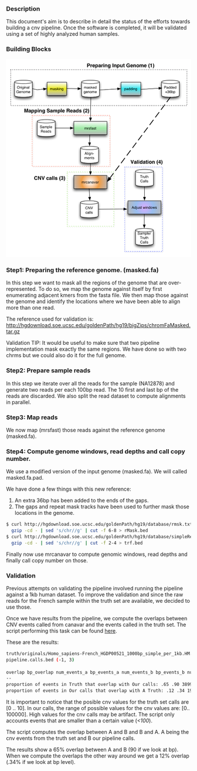### Description

This document's aim is to describe in detail the status of the efforts towards
building a cnv pipeline. Once the software is completed, it will be validated
using a set of highly analyzed human samples.

### Building Blocks

![](https://raw.githubusercontent.com/drio/py.analysis/master/pipelines/cnv/src/schema/cnv.png)

### Step1: Preparing the reference genome. (masked.fa)

In this step we want to mask all the regions of the genome that are over-represented.
To do so, we map the genome against itself by first enumerating adjacent kmers from the
fasta file. We then map those against the genome and identify the locations where we
have been able to align more than one read.

The reference used for validation is: http://hgdownload.soe.ucsc.edu/goldenPath/hg19/bigZips/chromFaMasked.tar.gz

Validation TIP: It would be useful to make sure that two pipeline implementation
mask exactly the same regions. We have done so with two chrms but we could also do
it for the full genome.

### Step2: Prepare sample reads

In this step we iterate over all the reads for the sample (NA12878) and generate two
reads per each 100bp read. The 10 first and last bp of the reads are discarded. We also
split the read dataset to compute alignments in parallel.

### Step3: Map reads

We now map (mrsfast) those reads against the reference genome (masked.fa).

### Step4: Compute genome windows, read depths and call copy number.

We use a modified version of the input genome (masked.fa). We will called masked.fa.pad.

We have done a few things with this new reference:

1. An extra 36bp has been added to the ends of the gaps.
2. The gaps and repeat mask tracks have been used to further mask
those locations in the genome.

```sh
$ curl http://hgdownload.soe.ucsc.edu/goldenPath/hg19/database/rmsk.txt.gz | \
  gzip -cd - | sed 's/chr//g' | cut -f 6-8 > rMask.bed
$ curl http://hgdownload.soe.ucsc.edu/goldenPath/hg19/database/simpleRepeat.txt.gz  | \
  gzip -cd - | sed 's/chr//g' | cut -f 2-4 > trf.bed
```

Finally now use mrcanavar to compute genomic windows, read depths and finally
call copy number on those.

### Validation

Previous attempts on validating the pipeline involved running the pipeline against a 1kb human 
dataset. To improve the validation and since the raw reads for the French sample within the 
truth set are available, we decided to use those.

Once we have results from the pipeline, we compute the overlaps between CNV events called 
from canavar and the events called in the truth set. The script performing this task can 
be found [here](https://github.com/drio/py.analysis/blob/master/pipelines/cnv/src/validation/v2-run-intersect.sh).

These are the results:

```sh
truth/originals/Homo_sapiens-French_HGDP00521_1000bp_simple_per_1kb.HM.bedgraph.bed (-1, 3)
pipeline.calls.bed (-1, 3)

overlap bp_overlap num_events_a bp_events_a num_events_b bp_events_b num_overlaps_a_b bp_overalps_a_b
--
proportion of events in Truth that overlap with Our calls: .65 .90 38999 217112153 191755 1685806730 25706 195511042
proportion of events in Our calls that overlap with A Truth: .12 .34 191755 1685806730 38999 217112153 24515 5
```

It is important to notice that the posible cnv values for the truth set calls are [0 .. 10].
In our calls, the range of possible values for the cnv values are: [0.. 100000]. High values for 
the cnv calls may be artifact. The script only accounts events that are smaller than a certain
value (*<100*).

The script computes the overlap between A and B and B and A. A being the cnv events from the truth set
and B our pipeline calls.

The results show a 65% overlap between A and B (90 if we look at bp). When we compute the overlaps
the other way around we get a 12% overlap (.34% if we look at bp level).



